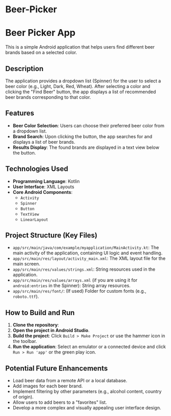 # Beer-Picker
# Beer Picker App

This is a simple Android application that helps users find different beer brands based on a selected color.

## Description

The application provides a dropdown list (Spinner) for the user to select a beer color (e.g., Light, Dark, Red, Wheat). After selecting a color and clicking the "Find Beer" button, the app displays a list of recommended beer brands corresponding to that color.

## Features

*   **Beer Color Selection**: Users can choose their preferred beer color from a dropdown list.
*   **Brand Search**: Upon clicking the button, the app searches for and displays a list of beer brands.
*   **Results Display**: The found brands are displayed in a text view below the button.


## Technologies Used

*   **Programming Language**: Kotlin
*   **User Interface**: XML Layouts
*   **Core Android Components**:
    *   `Activity`
    *   `Spinner`
    *   `Button`
    *   `TextView`
    *   `LinearLayout`

## Project Structure (Key Files)

*   `app/src/main/java/com/example/myapplication/MainActivity.kt`: The main activity of the application, containing UI logic and event handling.
*   `app/src/main/res/layout/activity_main.xml`: The XML layout file for the main screen.
*   `app/src/main/res/values/strings.xml`: String resources used in the application.
*   `app/src/main/res/values/arrays.xml` (if you are using it for `android:entries` in the Spinner): String array resources.
*   `app/src/main/res/font/`: (If used) Folder for custom fonts (e.g., `roboto.ttf`).

## How to Build and Run

1.  **Clone the repository**:
2.  **Open the project in Android Studio**.
3.  **Build the project**: Click `Build > Make Project` or use the hammer icon in the toolbar.
4.  **Run the application**: Select an emulator or a connected device and click `Run > Run 'app'` or the green play icon.

## Potential Future Enhancements

*   Load beer data from a remote API or a local database.
*   Add images for each beer brand.
*   Implement filtering by other parameters (e.g., alcohol content, country of origin).
*   Allow users to add beers to a "favorites" list.
*   Develop a more complex and visually appealing user interface design.
